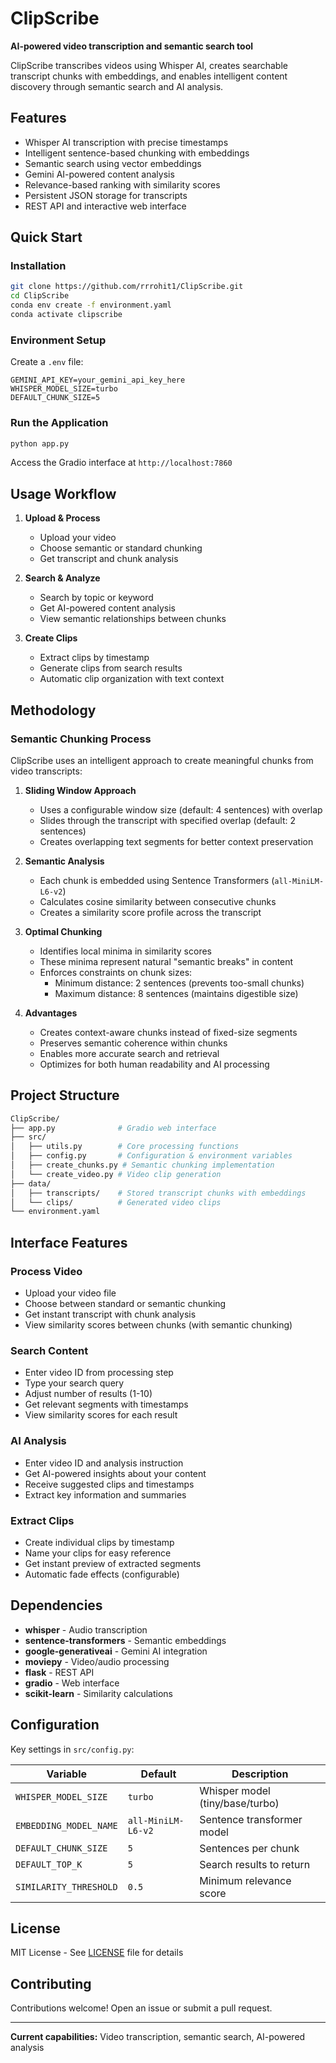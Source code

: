 # ClipScribe

**AI-powered video transcription and semantic search tool**

ClipScribe transcribes videos using Whisper AI, creates searchable transcript chunks with embeddings, and enables intelligent content discovery through semantic search and AI analysis.

## Features

- Whisper AI transcription with precise timestamps
- Intelligent sentence-based chunking with embeddings
- Semantic search using vector embeddings
- Gemini AI-powered content analysis
- Relevance-based ranking with similarity scores
- Persistent JSON storage for transcripts
- REST API and interactive web interface

## Quick Start

### Installation

```bash
git clone https://github.com/rrrohit1/ClipScribe.git
cd ClipScribe
conda env create -f environment.yaml
conda activate clipscribe
```

### Environment Setup

Create a `.env` file:

```env
GEMINI_API_KEY=your_gemini_api_key_here
WHISPER_MODEL_SIZE=turbo
DEFAULT_CHUNK_SIZE=5
```

### Run the Application

```bash
python app.py
```

Access the Gradio interface at `http://localhost:7860`

## Usage Workflow

1. **Upload & Process**  
   - Upload your video
   - Choose semantic or standard chunking
   - Get transcript and chunk analysis

2. **Search & Analyze**  
   - Search by topic or keyword
   - Get AI-powered content analysis
   - View semantic relationships between chunks

3. **Create Clips**  
   - Extract clips by timestamp
   - Generate clips from search results
   - Automatic clip organization with text context

## Methodology

### Semantic Chunking Process

ClipScribe uses an intelligent approach to create meaningful chunks from video transcripts:

1. **Sliding Window Approach**
   - Uses a configurable window size (default: 4 sentences) with overlap
   - Slides through the transcript with specified overlap (default: 2 sentences)
   - Creates overlapping text segments for better context preservation

2. **Semantic Analysis**
   - Each chunk is embedded using Sentence Transformers (`all-MiniLM-L6-v2`)
   - Calculates cosine similarity between consecutive chunks
   - Creates a similarity score profile across the transcript

3. **Optimal Chunking**
   - Identifies local minima in similarity scores
   - These minima represent natural "semantic breaks" in content
   - Enforces constraints on chunk sizes:
     - Minimum distance: 2 sentences (prevents too-small chunks)
     - Maximum distance: 8 sentences (maintains digestible size)

4. **Advantages**
   - Creates context-aware chunks instead of fixed-size segments
   - Preserves semantic coherence within chunks
   - Enables more accurate search and retrieval
   - Optimizes for both human readability and AI processing

## Project Structure

```bash
ClipScribe/
├── app.py              # Gradio web interface
├── src/
│   ├── utils.py        # Core processing functions
│   ├── config.py       # Configuration & environment variables
│   ├── create_chunks.py # Semantic chunking implementation
│   └── create_video.py # Video clip generation
├── data/
│   ├── transcripts/    # Stored transcript chunks with embeddings
│   └── clips/          # Generated video clips
└── environment.yaml
```

## Interface Features

### Process Video

- Upload your video file
- Choose between standard or semantic chunking
- Get instant transcript with chunk analysis
- View similarity scores between chunks (with semantic chunking)

### Search Content

- Enter video ID from processing step
- Type your search query
- Adjust number of results (1-10)
- Get relevant segments with timestamps
- View similarity scores for each result

### AI Analysis

- Enter video ID and analysis instruction
- Get AI-powered insights about your content
- Receive suggested clips and timestamps
- Extract key information and summaries

### Extract Clips

- Create individual clips by timestamp
- Name your clips for easy reference
- Get instant preview of extracted segments
- Automatic fade effects (configurable)

## Dependencies

- **whisper** - Audio transcription
- **sentence-transformers** - Semantic embeddings
- **google-generativeai** - Gemini AI integration
- **moviepy** - Video/audio processing
- **flask** - REST API
- **gradio** - Web interface
- **scikit-learn** - Similarity calculations

## Configuration

Key settings in `src/config.py`:

| Variable | Default | Description |
|----------|---------|-------------|
| `WHISPER_MODEL_SIZE` | `turbo` | Whisper model (tiny/base/turbo) |
| `EMBEDDING_MODEL_NAME` | `all-MiniLM-L6-v2` | Sentence transformer model |
| `DEFAULT_CHUNK_SIZE` | `5` | Sentences per chunk |
| `DEFAULT_TOP_K` | `5` | Search results to return |
| `SIMILARITY_THRESHOLD` | `0.5` | Minimum relevance score |

## License

MIT License - See [LICENSE](LICENSE) file for details

## Contributing

Contributions welcome! Open an issue or submit a pull request.

---

**Current capabilities:** Video transcription, semantic search, AI-powered analysis
```